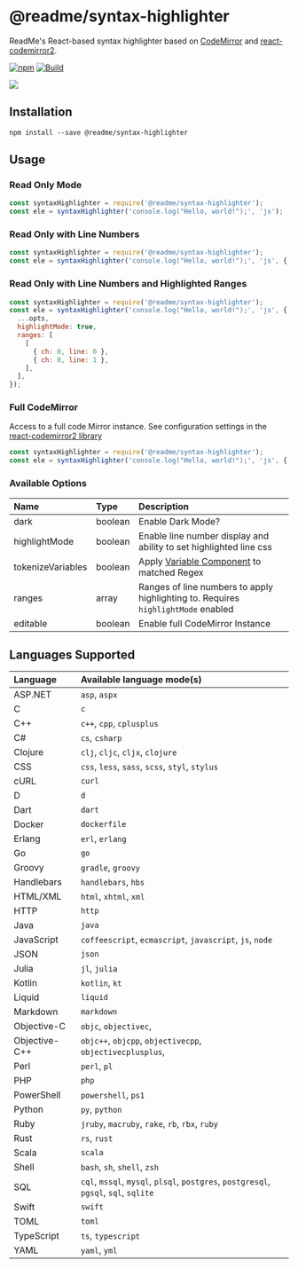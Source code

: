 # @readme/syntax-highlighter

ReadMe's React-based syntax highlighter based on [CodeMirror](https://github.com/codemirror/CodeMirror) and [react-codemirror2](https://github.com/scniro/react-codemirror2).

[![npm](https://img.shields.io/npm/v/@readme/syntax-highlighter)](https://npm.im/@readme/syntax-highlighter) [![Build](https://github.com/readmeio/syntax-highlighter/workflows/CI/badge.svg)](https://github.com/readmeio/syntax-highlighter)

[![](https://d3vv6lp55qjaqc.cloudfront.net/items/1M3C3j0I0s0j3T362344/Untitled-2.png)](https://readme.io)

## Installation

```
npm install --save @readme/syntax-highlighter
```

## Usage
### Read Only Mode
```js
const syntaxHighlighter = require('@readme/syntax-highlighter');
const ele = syntaxHighlighter('console.log("Hello, world!");', 'js');
```

### Read Only with Line Numbers
```js
const syntaxHighlighter = require('@readme/syntax-highlighter');
const ele = syntaxHighlighter('console.log("Hello, world!");', 'js', { ...opts, highlightMode: true });
```

### Read Only with Line Numbers and Highlighted Ranges
```js
const syntaxHighlighter = require('@readme/syntax-highlighter');
const ele = syntaxHighlighter('console.log("Hello, world!");', 'js', {
  ...opts,
  highlightMode: true,
  ranges: [
    [
      { ch: 0, line: 0 },
      { ch: 0, line: 1 },
    ],
  ],
});
```

### Full CodeMirror
Access to a full code Mirror instance. See configuration settings in the [react-codemirror2 library](https://github.com/scniro/react-codemirror2#props)

```js
const syntaxHighlighter = require('@readme/syntax-highlighter');
const ele = syntaxHighlighter('console.log("Hello, world!");', 'js', { ...opts, editable: true }, { ...editorProps });
```

### Available Options
| Name | Type | Description |
| :--- | :--- | :--- |
| dark | boolean | Enable Dark Mode? |
| highlightMode | boolean | Enable line number display and ability to set highlighted line css |
| tokenizeVariables | boolean | Apply [Variable Component](https://github.com/readmeio/api-explorer/tree/next/packages/variable) to matched Regex |
| ranges | array | Ranges of line numbers to apply highlighting to. Requires `highlightMode` enabled |
| editable | boolean | Enable full CodeMirror Instance |

## Languages Supported

| Language | Available language mode(s) |
| :--- | :--- |
| ASP.NET | `asp`, `aspx` |
| C | `c` |
| C++ | `c++`, `cpp`, `cplusplus` |
| C# | `cs`, `csharp` |
| Clojure | `clj`, `cljc`, `cljx`, `clojure` |
| CSS | `css`, `less`, `sass`, `scss`, `styl`, `stylus` |
| cURL | `curl` |
| D | `d` |
| Dart | `dart` |
| Docker | `dockerfile` |
| Erlang | `erl`, `erlang` |
| Go | `go` |
| Groovy | `gradle`, `groovy` |
| Handlebars | `handlebars`, `hbs` |
| HTML/XML | `html`, `xhtml`, `xml` |
| HTTP | `http` |
| Java | `java` |
| JavaScript | `coffeescript`, `ecmascript`, `javascript`, `js`, `node` |
| JSON | `json` |
| Julia | `jl`, `julia` |
| Kotlin | `kotlin`, `kt` |
| Liquid | `liquid` |
| Markdown | `markdown` |
| Objective-C | `objc`, `objectivec`,  |
| Objective-C++ | `objc++`, `objcpp`, `objectivecpp`, `objectivecplusplus`,  |
| Perl | `perl`, `pl` |
| PHP | `php` |
| PowerShell | `powershell`, `ps1` |
| Python | `py`, `python` |
| Ruby | `jruby`, `macruby`, `rake`, `rb`, `rbx`, `ruby` |
| Rust | `rs`, `rust` |
| Scala | `scala` |
| Shell | `bash`, `sh`, `shell`, `zsh` |
| SQL | `cql`, `mssql`, `mysql`, `plsql`, `postgres`, `postgresql`, `pgsql`, `sql`, `sqlite` |
| Swift | `swift` |
| TOML | `toml` |
| TypeScript | `ts`, `typescript` |
| YAML | `yaml`, `yml` |
